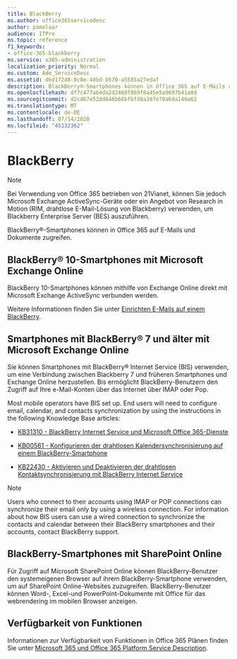```yaml
---
title: BlackBerry
ms.author: office365servicedesc
author: pamelaar
audience: ITPro
ms.topic: reference
f1_keywords:
- office-365-blackberry
ms.service: o365-administration
localization_priority: Normal
ms.custom: Adm_ServiceDesc
ms.assetid: d6d172d8-8c0e-4dbd-b570-a5585a27edaf
description: BlackBerry®-Smartphones können in Office 365 auf E-Mails und Dokumente zugreifen.
ms.openlocfilehash: df7c477a64da2d2460f869f8a45e5a9697b41a0d
ms.sourcegitcommit: d2cd67e52dd646b68bfbfd8a387e70a6da140a62
ms.translationtype: MT
ms.contentlocale: de-DE
ms.lasthandoff: 07/14/2020
ms.locfileid: "45132362"
---
```

# <a name="blackberry"></a>BlackBerry

> [!NOTE]
> Bei Verwendung von Office 365 betrieben von 21Vianet, können Sie jedoch Microsoft Exchange ActiveSync-Geräte oder ein Angebot von Research in Motion (RIM, drahtlose E-Mail-Lösung von Blackberry) verwenden, um Blackberry Enterprise Server (BES) auszuführen. 
  
BlackBerry®-Smartphones können in Office 365 auf E-Mails und Dokumente zugreifen.
  
## <a name="blackberry-10-smartphones-with-microsoft-exchange-online"></a>BlackBerry® 10-Smartphones mit Microsoft Exchange Online

BlackBerry 10-Smartphones können mithilfe von Exchange Online direkt mit Microsoft Exchange ActiveSync verbunden werden.
  
Weitere Informationen finden Sie unter [Einrichten E-Mails auf einem BlackBerry](https://go.microsoft.com/fwlink/?linkid=863394).
  
## <a name="blackberry-7-and-earlier-smartphones-with-microsoft-exchange-online"></a>Smartphones mit BlackBerry® 7 und älter mit Microsoft Exchange Online

Sie können Smartphones mit BlackBerry® Internet Service (BIS) verwenden, um eine Verbindung zwischen Blackberry 7 und früheren Smartphones und Exchange Online herzustellen. Bis ermöglicht BlackBerry-Benutzern den Zugriff auf Ihre e-Mail-Konten über das Internet über IMAP oder Pop.
  
Most mobile operators have BIS set up. End users will need to configure email, calendar, and contacts synchronization by using the instructions in the following Knowledge Base articles:
  
- [KB31310 - BlackBerry Internet Service und Microsoft Office 365-Dienste](https://go.microsoft.com/fwlink/?LinkID=826158&amp;clcid=0x409)
    
- [KB00561 - Konfigurieren der drahtlosen Kalendersynchronisierung auf einem BlackBerry-Smartphone](https://go.microsoft.com/fwlink/?LinkID=826160&amp;clcid=0x409)
    
- [KB22430 - Aktivieren und Deaktivieren der drahtlosen Kontaktsynchronisierung mit BlackBerry Internet Service](https://go.microsoft.com/fwlink/?LinkID=826161&amp;clcid=0x409)
    
> [!NOTE]
> Users who connect to their accounts using IMAP or POP connections can synchronize their email only by using a wireless connection. For information about how BIS users can use a wired connection to synchronize the contacts and calendar between their BlackBerry smartphones and their accounts, contact BlackBerry support. 
  
## <a name="blackberry-smartphones-with-sharepoint-online"></a>BlackBerry-Smartphones mit SharePoint Online

Für Zugriff auf Microsoft SharePoint Online können BlackBerry-Benutzer den systemeigenen Browser auf ihrem BlackBerry-Smartphone verwenden, um auf SharePoint Online-Websites zuzugreifen. BlackBerry-Benutzer können Word-, Excel-und PowerPoint-Dokumente mit Office für das webrendering im mobilen Browser anzeigen.
  
## <a name="feature-availability"></a>Verfügbarkeit von Funktionen

Informationen zur Verfügbarkeit von Funktionen in Office 365 Plänen finden Sie unter [Microsoft 365 und Office 365 Platform Service Description](office-365-platform-service-description.md).
  